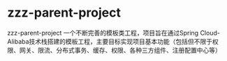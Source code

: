 # zzz-parent-project
zzz-parent-project
一个不断完善的模板类工程，项目旨在通过Spring Cloud-Alibaba技术栈搭建的模板工程，主要目标实现项目基本功能（包括但不限于权限、网关、限流、分布式事务、缓存、权限、各种三方组件、注册配置中心等）
